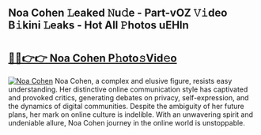 ## Noa Cohen 𝙻eaked 𝙽u𝚍e - Part-vOZ 𝚅𝚒deo B𝚒kini 𝙻eaks - Hot All 𝙿hotos uEHln

# <h2><a href="http://ld0iaw.urlbe.top/?page=Noa+Cohen">🔗🔗👉👉 Noa Cohen P𝚑oto𝚜Vid𝚎o</a></h2>

[![Noa Cohen](https://i.imgur.com/eBuTRDB.gif)](http://ld0iaw.urlbe.top/?page=Noa+Cohen)
Noa Cohen, a complex and elusive figure, resists easy understanding. Her distinctive online communication style has captivated and provoked critics, generating debates on privacy, self-expression, and the dynamics of digital communities. Despite the ambiguity of her future plans, her mark on online culture is indelible. With an unwavering spirit and undeniable allure, Noa Cohen journey in the online world is unstoppable.
